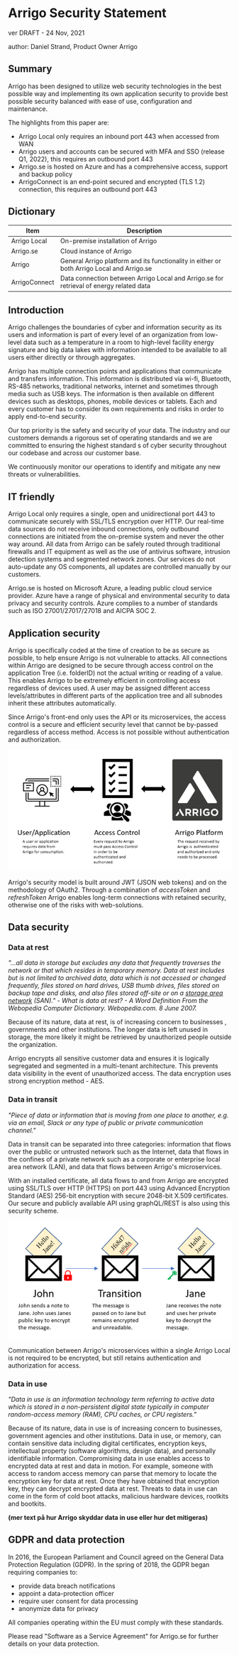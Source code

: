# Arrigo Security Statement

ver DRAFT - 24 Nov, 2021

author: Daniel Strand, Product Owner Arrigo

## Summary

Arrigo has been designed to utilize web security technologies in the best possible way and implementing its own application security to provide best possible security balanced with ease of use, configuration and maintenance.

The highlights from this paper are:

- Arrigo Local only requires an inbound port 443 when accessed from WAN
- Arrigo users and accounts can be secured with MFA and SSO (release Q1, 2022), this requires an outbound port 443
- Arrigo.se is hosted on Azure and has a comprehensive access, support and backup policy
- ArrigoConnect is an end-point secured and encrypted (TLS 1.2) connection, this requires an outbound port 443

## Dictionary

| Item          | Description                                                  |
| ------------- | ------------------------------------------------------------ |
| Arrigo Local  | On-premise installation of Arrigo                            |
| Arrigo.se     | Cloud instance of Arrigo                                 |
| Arrigo        | General Arrigo platform and its functionality in either or both Arrigo Local and Arrigo.se |
| ArrigoConnect | Data connection between Arrigo Local and Arrigo.se for retrieval of energy related data |

## Introduction

Arrigo challenges the boundaries of cyber and information security as its users and information is part of every level of an organization from low-level data such as a temperature in a room to high-level facility energy signature and big data lakes with information intended to be available to all users either directly or through aggregates.

Arrigo has multiple connection points and applications that communicate and transfers information. This information is distributed via wi-fi, Bluetooth, RS-485 networks, traditional networks, internet and sometimes through media such as USB keys. The information is then available on different devices such as desktops, phones, mobile devices or tablets. Each and every customer has to consider its own requirements and risks in order to apply end-to-end security.

Our top priority is the safety and security of your data. The industry and our customers demands a rigorous set of operating standards and we are committed to ensuring the highest standard s of cyber security throughout our codebase and across our customer base.

We continuously monitor our operations to identify and mitigate any new threats or vulnerabilities. 

## IT friendly

Arrigo Local only requires a single, open and unidirectional port 443 to communicate securely with SSL/TLS encryption over HTTP. Our real-time data sources do not receive inbound connections, only outbound connections are initiated from the on-premise system and never the other way around. All data from Arrigo can be safely routed through traditional firewalls and IT equipment as well as the use of antivirus software, intrusion detection systems and segmented network zones. Our services do not auto-update any OS components, all updates are controlled manually by our customers.

Arrigo.se is hosted on Microsoft Azure, a leading public cloud service provider. Azure have a range of physical and environmental security to data privacy and security controls. Azure complies to a number of standards such as ISO 27001/27017/27018 and AICPA SOC 2.

## Application security

Arrigo is specifically coded at the time of creation to be as secure as possible, to help ensure Arrigo is not vulnerable to attacks. All connections within Arrigo are designed to be secure through access control on the application Tree (i.e. folderID) not the actual writing or reading of a value. This enables Arrigo to be extremely efficient in controlling access regardless of devices used. A user may be assigned different access levels/attributes in different parts of the application tree and all subnodes inherit these attributes automatically. 

Since Arrigo's front-end only uses the API or its microservices, the access control is a secure and efficient security level that cannot be by-passed regardless of access method. Access is not possible without authentication and authorization.

![Access](./images/securitystatement_2.png)

Arrigo's security model is built around JWT (JSON web tokens) and on the methodology of OAuth2. Through a combination of *accessToken* and *refreshToken* Arrigo enables long-term connections with retained security, otherwise one of the risks with web-solutions.

## Data security

### Data at rest

*"...all data in storage but excludes any data that frequently traverses the network or that which resides in temporary memory. Data at rest includes but is not limited to archived data, data which is not accessed or changed frequently, files stored on hard drives, USB thumb drives, files stored on backup tape and disks, and also files stored off-site or on a [storage area network](https://en.wikipedia.org/wiki/Storage_area_network) (SAN)."* *-  What is data at rest? - A Word Definition From the Webopedia Computer Dictionary. Webopedia.com. 8 June 2007.*

Because of its nature, data at rest, is of increasing concern to businesses , governments and other institutions. The longer data is left unused in storage, the more likely it might be retrieved by unauthorized people outside the organization. 

Arrigo encrypts all sensitive customer data and ensures it is logically segregated and segmented in a multi-tenant architecture. This prevents data visibility in the event of unauthorized access. The data encryption uses strong encryption method - AES. 

### Data in transit

*"Piece of data or information that is moving from one place to another, e.g. via an email, Slack or any type of public or private communication channel."* 

Data in transit can be separated into three categories: information that flows over the public or untrusted network such as the Internet, data that flows in the confines of a private network such as a corporate or enterprise local area network (LAN), and data that flows between Arrigo's microservices.

With an installed certificate, all data flows to and from Arrigo are encrypted using SSL/TLS over HTTP (HTTPS) on port 443 using Advanced Encryption Standard (AES) 256-bit encryption with secure 2048-bit X.509 certificates. Our secure and publicly available API using graphQL/REST is also using this security scheme.

![Encryption](./images/securitystatement_1.png)

Communication between Arrigo's microservices within a single Arrigo Local is not required to be encrypted, but still retains authentication and authorization for access.

### Data in use

*"Data in use is an information technology term referring to active data which is stored in a non-persistent digital state typically in computer random-access memory (RAM), CPU caches, or CPU registers."*

Because of its nature, data in use is of increasing concern to businesses, government agencies and other institutions. Data in use, or memory, can contain sensitive data including digital certificates, encryption keys, intellectual property (software algorithms, design data), and personally identifiable information. Compromising data in use enables access to encrypted data at rest and data in motion. For example, someone with access to random access memory can parse that memory to locate the encryption key for data at rest. Once they have obtained that encryption key, they can decrypt encrypted data at rest. Threats to data in use can come in the form of cold boot attacks, malicious hardware devices, rootkits and bootkits.

**(mer text på hur Arrigo skyddar data in use eller hur det mitigeras)**

## GDPR and data protection

In 2016, the European Parliament and Council agreed on the General Data Protection Regulation (GDPR). In the spring of 2018, the GDPR began requiring companies to:

- provide data breach notifications
- appoint a data-protection officer
- require user consent for data processing
- anonymize data for privacy

All companies operating within the EU must comply with these standards.

Please read "Software as a Service Agreement" for Arrigo.se for further details on your data protection.
